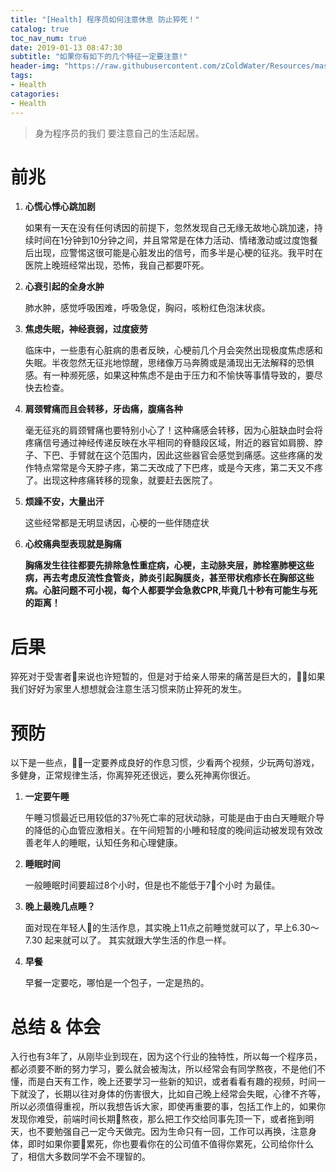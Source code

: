 ```yaml
---
title: "[Health] 程序员如何注意休息 防止猝死！"
catalog: true
toc_nav_num: true
date: 2019-01-13 08:47:30
subtitle: "如果你有如下的几个特征一定要注意!"
header-img: "https://raw.githubusercontent.com/zColdWater/Resources/master/Images/achievement-min.png"
tags:
- Health
catagories:
- Health
---
```


> 身为程序员的我们 要注意自己的生活起居。

前兆
=======

1. **心慌心悸心跳加剧**

    如果有一天在没有任何诱因的前提下，忽然发现自己无缘无故地心跳加速，持续时间在1分钟到10分钟之间，并且常常是在体力活动、情绪激动或过度饱餐后出现，应警惕这很可能是心脏发出的信号，而多半是心梗的征兆。我平时在医院上晚班经常出现，恐怖，我自己都要吓死。

2. **心衰引起的全身水肿**

    肺水肿，感觉呼吸困难，呼吸急促，胸闷，咳粉红色泡沫状痰。

3. **焦虑失眠，神经衰弱，过度疲劳**

    临床中，一些患有心脏病的患者反映，心梗前几个月会突然出现极度焦虑感和失眠。半夜忽然无征兆地惊醒，思绪像万马奔腾或是涌现出无法解释的恐惧感。有一种濒死感，如果这种焦虑不是由于压力和不愉快等事情导致的，要尽快去检查。

4. **肩颈臂痛而且会转移，牙齿痛，腹痛各种**

    毫无征兆的肩颈臂痛也要特别小心了！这种痛感会转移，因为心脏缺血时会将疼痛信号通过神经传递反映在水平相同的脊髓段区域，附近的器官如肩膀、脖子、下巴、手臂就在这个范围内，因此这些器官会感觉到痛感。这些疼痛的发作特点常常是今天脖子疼，第二天改成了下巴疼，或是今天疼，第二天又不疼了。出现这种疼痛转移的现象，就要赶去医院了。

5. **烦躁不安，大量出汗**

    这些经常都是无明显诱因，心梗的一些伴随症状

6. **心绞痛典型表现就是胸痛**

    **胸痛发生往往都要先排除急性重症病，心梗，主动脉夹层，肺栓塞肺梗这些病，再去考虑反流性食管炎，肺炎引起胸膜炎，甚至带状疱疹长在胸部这些病。心脏问题不可小视，每个人都要学会急救CPR,毕竟几十秒有可能生与死的距离！**


后果
=======

猝死对于受害者来说也许短暂的，但是对于给亲人带来的痛苦是巨大的，如果我们好好为家里人想想就会注意生活习惯来防止猝死的发生。


预防
=======

以下是一些点，一定要养成良好的作息习惯，少看两个视频，少玩两句游戏，多健身，正常规律生活，你离猝死还很远，要么死神离你很近。

1. **一定要午睡**

    午睡习惯最近已用较低的37％死亡率的冠状动脉，可能是由于由白天睡眠介导的降低的心血管应激相关。在午间短暂的小睡和轻度的晚间运动被发现有效改善老年人的睡眠，认知任务和心理健康。

2. **睡眠时间**

    一般睡眠时间要超过8个小时，但是也不能低于7个小时 为最佳。

3. **晚上最晚几点睡？**

    面对现在年轻人的生活作息，其实晚上11点之前睡觉就可以了，早上6.30～7.30 起来就可以了。 其实就跟大学生活的作息一样。

4. **早餐**

    早餐一定要吃，哪怕是一个包子，一定是热的。


总结 & 体会
=======

入行也有3年了，从刚毕业到现在，因为这个行业的独特性，所以每一个程序员，都必须要不断的努力学习，要么就会被淘汰，所以经常会有同学熬夜，不是他们不懂，而是白天有工作，晚上还要学习一些新的知识，或者看看有趣的视频，时间一下就没了，长期以往对身体的伤害很大，比如自己晚上经常会失眠，心律不齐等，所以必须值得重视，所以我想告诉大家，即使再重要的事，包括工作上的，如果你发现你难受，前端时间长期熬夜，那么把工作交给同事先顶一下，或者拖到明天，也不要勉强自己一定今天做完。因为生命只有一回，工作可以再换，注意身体，即时如果你要累死，你也要看你在的公司值不值得你累死，公司给你什么了，相信大多数同学不会不理智的。








